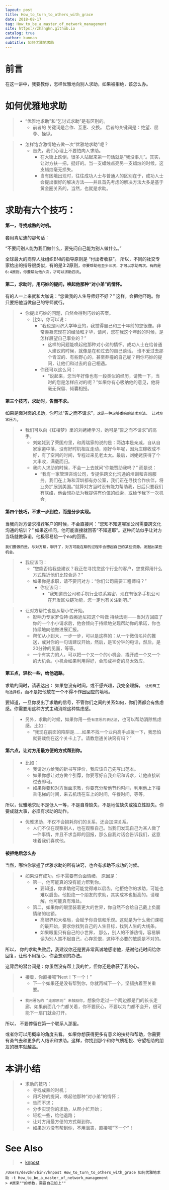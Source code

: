 ```yaml
---
layout: post
title: How_to_turn_to_others_with_grace
date: 2018-08-17
tag: How_to_be_a_master_of_network_management
site: https://zhangkn.github.io
catalog: true
author: kunnan
subtitle: 如何优雅地求助
---
```




# 前言

在这一讲中，我要教你，怎样优雅地向别人求助，如果被拒绝，该怎么办。

# 如何优雅地求助

> * “优雅地求助”和“乞讨式求助”是有区别的。
>   * 前者的 关键词是合作、互惠、交换。 后者的关键词是：绝望、屈尊、操纵。

> * 怎样饱含激情地去做一次“优雅地求助”呢？
>   * 首先，我们心理上不要怕向人求助。 
>     * 在大街上跌倒，很多人站起来第一句话就是“我没事儿”。其实，让对方扶一把，挺好的。当一支蜡烛点亮另一支蜡烛的时候，这支蜡烛毫无损失。
>     * 当有困境出现时，往往成功人士与普通人的区别在于，成功人士会提出很好的解决方法——并且首先考虑的解决方法大多是基于黄金圈关系的，当然，也就是求助。



# 求助有六个技巧：

#### 第一，寻找成熟的时机。

套用肯尼迪的那句话：

“不要问别人能为我们做什么，要先问自己能为别人做什么。”

全球最大的商界人脉组织BNI的指导原则是 “付出者收获”。 所以，不同的社交专家给出的指导很类似，有的是3:2原则，`你要帮助他至少三次，才可以求助两次，有的是6:4原则，你要帮助他六次，才可以求助四次`。

#### 第二，求助时，用巧妙的提问，唤起他那种“对小弟”的情怀。

有的人一上来就和大咖说：“您做我的人生导师好不好？” 这样，会把他吓跑。你只要把他当做自己的导师就行。

> * 你提出巧妙的问题，自然会得到巧妙的答案。
>   * 比如，你可以说：
>     * “我也是同济大学毕业的，我觉得自己和三十年前的您很像。非常羡慕您现在的经验和才华，请问，您在我这个年龄的时候，是怎样展望自己事业的？”
>       * 这样的问题能唤起他那种对小弟的情怀。成功人士在给普通人建议的时候，就像是在和过去的自己谈话。 谁不爱过去那个青涩的、有些野心的，甚至莽撞的自己呢？用你巧妙的提问，让他们和过去的自己相遇。
>     * 你还可以这么问：
>       * “说起来，您当年好像也有一段类似的经历，请教一下，当时的您是怎样应对的呢？”如果你有心吸纳他的意见，他将毫无保留、倾囊相授。

#### 第三个技巧，求助时，告而不求。

如果是面对面的求助，你可以“告之而不请求”，`这是一种足够委婉的请求方法， 让对方零压力`。

> * 我们可以向《红楼梦》里的刘姥姥学习，她可是“告之而不请求”的高手。
>   * 刘姥姥到了荣国府里，和周瑞家的说的是：两边本是亲戚，自从自家家道中落，没有好时机相互走动，刚好今年呢，因为庄稼收成不好，有了空闲的时间，专程过来见老太太。最后，刘姥姥获得了个大丰收，满载而归。
>   * 我向人求助的时候，不会一上去就问“你能赞助我吗？” 而是说：
>     * “我有一家管理咨询公司，专提供跨文化沟通的培训和咨询服务。我们在上海和深圳都有办公室，我们正在寻找合作伙伴，将业务扩展到美国。”就算对方当时没有能力帮助我，日后只要我们有联络，他会想办法为我提供有价值的线索，或给予我下一次机会。

#### 第四个技巧，不求一步到位，而是分步实现。

当我向对方请求推荐客户的时候，不会直接问：“您知不知道哪家公司需要跨文化沟通的培训？” 如果这样问，他可能直接就回答“不知道耶”。这种问法似乎让对方当场就做承诺，他极容易给一个no的回答。

`我们要做的是，与对方聊，聊开了，对方可能在聊的过程中会想起自己的某些资源，发掘出某些机会。`

> * 我应该问：
>   * “您能否给我些建议？我正在寻找您这个行业的客户，您觉得用什么方式靠近他们比较合适？”
>   * 如果你是求职，请不要问对方：“你们公司需要工程师吗？”
>     * 你应该问：
>       * “我知道贵公司和手机行业联系紧密，现在有很多手机公司在开发区块链功能，您一定也有关注到吧。”

> * 让对方帮忙也是从帮小忙开始。 
>   * 影响力专家罗伯特·西奥迪尼把这个叫做 持续法则——当对方回应了你的一个小小请求后，他会倾向于持续地兑现帮助你的承诺，你也持续地向他做进展汇报。
>   * 帮忙从小到大，一步一步，可以是这样的：从一个微信名片的推送，或对你的一句话建议开始，然后，是10分钟的电话，然后，是20分钟的见面，等等。
>   * 一个有实力的人，可以把一个又一个的小机会，撬开成一个又一个的大机会。小机会如果利用得好，会形成神奇的马太效应。

#### 第五点，轻松一些，给他退路。

求助的同时，请表达出： 如果您没有时间，或不感兴趣，我完全理解。` 让他有主动选择权`，而不是把他放在一个不得不作出回应的境地。

要知道，一旦你发出了求助的信号，不管你们之间的关系如何，你们俩都会有焦虑感。你需要用这种方式主动消除这种焦虑感。

> * 另外，求助的时候，如果你用一些`有意思的表达法`，也可以帮助消除焦虑感。比如：
>   * “我现在前面的陷阱是……如果不找一个业内高手点拨一下，我恐怕就要栽倒在这个关卡上了。请教您通关诀窍有吗？”

#### 第六点，让对方用最方便的方式帮到你。

> * 比如：
>   * 我请对方给我的新书写评价，我应该自己先写出范本。
>   * 如果你想让对方做个引荐，你要写好自我介绍和诉求，让他直接转过去即可。
>   * 如果你要和对方当面求教，你要充分帮他节约时间，利用他上下楼乘电梯的时间，来去机场在车上的时间，午餐时间，等等。

所以，优雅地求助不是低人一等，不是自尊缺失，不是地位缺失或独立性缺失。你要成就大事，必须有求助的动作。

> * 优雅求助，不仅不会损耗你们的关系，还会加深关系。 
>   * 人们不仅在观察别人，也在观察自己。当我们发现自己为某人做了一件事情，并且不求当即的回报，那么自我对话会告诉我们，这意味着我们喜欢他。

#### 被拒绝后怎么办

当然，哪怕你掌握了优雅求助的所有诀窍，也会有求助不成功的时候。

> * 如果没有成功，你不需要有负面情绪， 原因是：
>   * 第一，他可能真的没有能力帮到你。
>     * 要知道，你求助他可能觉得难以启齿，他拒绝你的求助，可能也难以启齿。他拒绝一个朋友的求助，其实成本也挺高的。请理解，他可能真有难处。
>   * 第二，如果你的眼里装着更大的世界，你自然不会给自己戴上负面情绪的枷锁。
>     * 高眼界和大格局，会赋予你自信和乐观。这就是为什么我们课程的最开始，要求你找到自己的人生目标，找到人生的大线条。
>     * 如果眼里只有自己的小世界， 那么，别人的不够热情，容易解读为别人瞧不起自己，心存怨恨，这种不必要的敏感是不对的。

所以， 你的求助失败后，我建议你还是要非常真诚地感谢他，感谢他花时间给你回复，让他不用担心，你会想别的办法。 

这背后的潜台词是：你虽然没有帮上我的忙，但你还是收获了我的心。

> * 接着，你直接喊“Next！下一个！” 
>   * 下一个如果还是没有帮到你，你就再喊下一个。坚韧执着至关重要。

> * `我用著名的 “走廊原则” 来鼓励你`，想象你走过一个两边都是门的长长走廊，如果前面几个门都关着，你不要灰心，不要以为门都不会开，很可能下一扇门就会打开。

所以， 不要停留在第一个联系人那里。

或者你可以用概率的角度去看。 如果你想获得更多有意义的扶持和帮助，你需要有勇气去和更多的人结识和求助。这样，你找到那个和你气质相投、守望相助的朋友的概率就越高。

# 本讲小结

> * 求助的技巧：
>   * 寻找成熟的时机；
>   * 用巧妙的提问，唤起他那种“对小弟”的情怀；
>   * 告而不求；
>   * 分步实现你的求助，从帮小忙开始；
>   * 轻松一些，给他退路；
>   * 让对方用最方便的方式帮到你。
>   * 如果对方没有帮到你，不用沮丧，直接喊“下一个”！







# See Also 

>* [knpost](https://github.com/zhangkn/KNBin/blob/master/knpost) 
>
```
/Users/devzkn/bin//knpost How_to_turn_to_others_with_grace 如何优雅地求助 -t How_to_be_a_master_of_network_management
> #原来""的参数，需要自己加上""
```

